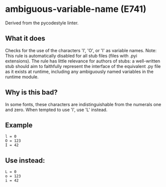 # ambiguous-variable-name (E741)
Derived from the pycodestyle linter.
## What it does
Checks for the use of the characters 'l', 'O', or 'I' as variable names.
Note: This rule is automatically disabled for all stub files
(files with .pyi extensions). The rule has little relevance for authors
of stubs: a well-written stub should aim to faithfully represent the
interface of the equivalent .py file as it exists at runtime, including any
ambiguously named variables in the runtime module.
## Why is this bad?
In some fonts, these characters are indistinguishable from the
numerals one and zero. When tempted to use 'l', use 'L' instead.
## Example
```
l = 0
O = 123
I = 42
```
## Use instead:
```
L = 0
o = 123
i = 42
```